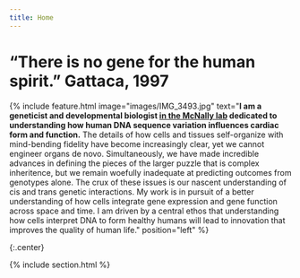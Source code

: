 ```yaml
---
title: Home
---
```

# “There is no gene for the human spirit.” Gattaca, 1997

{% include feature.html
  image="images/IMG_3493.jpg"
  text="<strong>I am a geneticist and developmental biologist <a href='https://labs.feinberg.northwestern.edu/mcnally/members/index.html'>in the McNally lab</a> dedicated to understanding how human DNA sequence variation influences cardiac form and function.</strong> The details of how cells and tissues self-organize with mind-bending fidelity have become increasingly clear, yet we cannot engineer organs de novo. Simultaneously, we have made incredible advances in defining the pieces of the larger puzzle that is complex inheritence, but we remain woefully inadequate at predicting outcomes from genotypes alone. The crux of these issues is our nascent understanding of cis and trans genetic interactions. My work is in pursuit of a better understanding of how cells integrate gene expression and gene function across space and time. I am driven by a central ethos that understanding how cells interpret DNA to form healthy humans will lead to innovation that improves the quality of human life."
  position="left"
%}


{:.center}

{% include section.html %}

